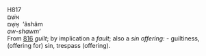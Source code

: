 H817  
אשׁם  
אָשָׁם ‎ ‘âshâm  
*aw-shawm‘*  
From [816](h0816) *guilt*; by implication a *fault*; also a *sin*
*offering: -* guiltiness, (offering for) sin, trespass (offering).  
